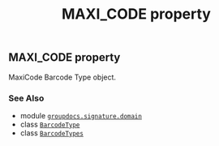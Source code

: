 ﻿---
title: MAXI_CODE property
second_title: GroupDocs.Signature for Python via .NET API References
description: 
type: docs
url: /python-net/groupdocs.signature.domain/barcodetypes/maxi_code/
is_root: false
weight: 530
---

## MAXI_CODE property


MaxiCode Barcode Type object.

### See Also
* module [`groupdocs.signature.domain`](../../)
* class [`BarcodeType`](/signature/python-net/groupdocs.signature.domain/barcodetype)
* class [`BarcodeTypes`](/signature/python-net/groupdocs.signature.domain/barcodetypes)
